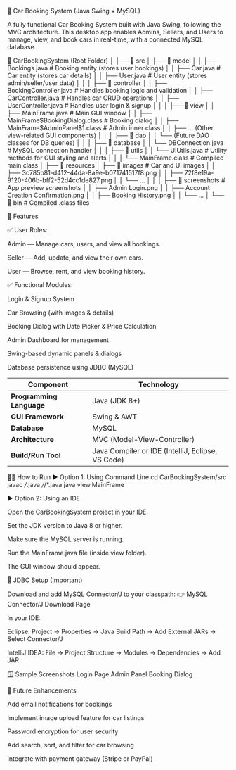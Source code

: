 🚗 Car Booking System (Java Swing + MySQL)

A fully functional Car Booking System built with Java Swing, following the MVC architecture.
This desktop app enables Admins, Sellers, and Users to manage, view, and book cars in real-time, with a connected MySQL database.

📁 CarBookingSystem (Root Folder)
│
├── 📁 src
│   ├── 📁 model
│   │   ├── Bookings.java          # Booking entity (stores user bookings)
│   │   ├── Car.java               # Car entity (stores car details)
│   │   ├── User.java              # User entity (stores admin/seller/user data)
│   │
│   ├── 📁 controller
│   │   ├── BookingController.java # Handles booking logic and validation
│   │   ├── CarController.java     # Handles car CRUD operations
│   │   ├── UserController.java    # Handles user login & signup
│   │
│   ├── 📁 view
│   │   ├── MainFrame.java         # Main GUI window
│   │   ├── MainFrame$BookingDialog.class   # Booking dialog
│   │   ├── MainFrame$AdminPanel$1.class    # Admin inner class
│   │   ├── ... (Other view-related GUI components)
│   │
│   ├── 📁 dao
│   │   └── (Future DAO classes for DB queries)
│   │
│   ├── 📁 database
│   │   └── DBConnection.java      # MySQL connection handler
│   │
│   ├── 📁 utils
│   │   └── UIUtils.java           # Utility methods for GUI styling and alerts
│   │
│   └── MainFrame.class            # Compiled main class
│
├── 📁 resources
│   ├── 📁 images                  # Car and UI images
│   │   ├── 3c785b81-d412-44da-8a9e-b071741517f8.png
│   │   ├── 72f8e19a-9120-406b-bff2-52d4cc1de827.png
│   │   └── ...
│   │
│   ├── 📁 screenshots             # App preview screenshots
│   │   ├── Admin Login.png
│   │   ├── Account Creation Confirmation.png
│   │   ├── Booking History.png
│   │   └── ...
│
└── 📁 bin                         # Compiled .class files




🧠 Features

✅ User Roles:

Admin — Manage cars, users, and view all bookings.

Seller — Add, update, and view their own cars.

User — Browse, rent, and view booking history.

✅ Functional Modules:

Login & Signup System

Car Browsing (with images & details)

Booking Dialog with Date Picker & Price Calculation

Admin Dashboard for management

Swing-based dynamic panels & dialogs

Database persistence using JDBC (MySQL)


| Component                | Technology                                        |
| ------------------------ | ------------------------------------------------- |
| **Programming Language** | Java (JDK 8+)                                     |
| **GUI Framework**        | Swing & AWT                                       |
| **Database**             | MySQL                                             |
| **Architecture**         | MVC (Model-View-Controller)                       |
| **Build/Run Tool**       | Java Compiler or IDE (IntelliJ, Eclipse, VS Code) |


🏃‍♂️ How to Run
▶️ Option 1: Using Command Line
cd CarBookingSystem/src
javac */*.java */*/*.java
java view.MainFrame

▶️ Option 2: Using an IDE

Open the CarBookingSystem project in your IDE.

Set the JDK version to Java 8 or higher.

Make sure the MySQL server is running.

Run the MainFrame.java file (inside view folder).

The GUI window should appear.

💾 JDBC Setup (Important)

Download and add MySQL Connector/J to your classpath:
👉 MySQL Connector/J Download Page

In your IDE:

Eclipse: Project → Properties → Java Build Path → Add External JARs → Select Connector/J

IntelliJ IDEA: File → Project Structure → Modules → Dependencies → Add JAR

🪟 Sample Screenshots
Login Page	Admin Panel	Booking Dialog

	
	
🧱 Future Enhancements

Add email notifications for bookings

Implement image upload feature for car listings

Password encryption for user security

Add search, sort, and filter for car browsing

Integrate with payment gateway (Stripe or PayPal)
